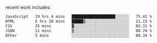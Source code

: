
<!--<img width="1415" height="100" alt="blu" src="https://github.com/rdsilva01/rdsilva01/assets/101207588/deb060e5-d035-4f09-b511-e3f50605b207">-->

<!-- \> Enthusiastic about developing and building solutions <br>
\> Computer Science and Engineering @ UBI -->

<!-- <a href="https://www.rodrigosilva.live/">personal website</a> 🏁 -->

<!-- ![](https://komarev.com/ghpvc/?username=rdsilva01) -->

recent work includes:
<!--START_SECTION:waka-->

```txt
JavaScript   19 hrs 4 mins   ███████████████████░░░░░░   75.42 %
HTML         5 hrs 20 mins   █████▒░░░░░░░░░░░░░░░░░░░   21.15 %
CSS          35 mins         ▓░░░░░░░░░░░░░░░░░░░░░░░░   02.31 %
JSON         11 mins         ▒░░░░░░░░░░░░░░░░░░░░░░░░   00.76 %
Other        5 mins          ░░░░░░░░░░░░░░░░░░░░░░░░░   00.34 %
```

<!--END_SECTION:waka-->

